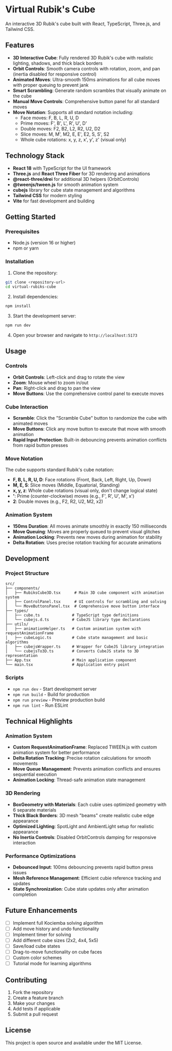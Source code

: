 # Virtual Rubik's Cube

An interactive 3D Rubik's cube built with React, TypeScript, Three.js, and Tailwind CSS.

## Features

- **3D Interactive Cube**: Fully rendered 3D Rubik's cube with realistic lighting, shadows, and thick black borders
- **Orbit Controls**: Smooth camera controls with rotation, zoom, and pan (inertia disabled for responsive control)
- **Animated Moves**: Ultra-smooth 150ms animations for all cube moves with proper queuing to prevent jank
- **Smart Scrambling**: Generate random scrambles that visually animate on the cube
- **Manual Move Controls**: Comprehensive button panel for all standard moves
- **Move Notation**: Supports all standard notation including:
  - Face moves: F, B, L, R, U, D
  - Prime moves: F', B', L', R', U', D'
  - Double moves: F2, B2, L2, R2, U2, D2
  - Slice moves: M, M', M2, E, E', E2, S, S', S2
  - Whole cube rotations: x, y, z, x', y', z' (visual only)

## Technology Stack

- **React 18** with TypeScript for the UI framework
- **Three.js** and **React Three Fiber** for 3D rendering and animations
- **@react-three/drei** for additional 3D helpers (OrbitControls)
- **@tweenjs/tween.js** for smooth animation system
- **cubejs** library for cube state management and algorithms
- **Tailwind CSS** for modern styling
- **Vite** for fast development and building

## Getting Started

### Prerequisites

- Node.js (version 16 or higher)
- npm or yarn

### Installation

1. Clone the repository:

```bash
git clone <repository-url>
cd virtual-rubiks-cube
```

2. Install dependencies:

```bash
npm install
```

3. Start the development server:

```bash
npm run dev
```

4. Open your browser and navigate to `http://localhost:5173`

## Usage

### Controls

- **Orbit Controls**: Left-click and drag to rotate the view
- **Zoom**: Mouse wheel to zoom in/out
- **Pan**: Right-click and drag to pan the view
- **Move Buttons**: Use the comprehensive control panel to execute moves

### Cube Interaction

- **Scramble**: Click the "Scramble Cube" button to randomize the cube with animated moves
- **Move Buttons**: Click any move button to execute that move with smooth animation
- **Rapid Input Protection**: Built-in debouncing prevents animation conflicts from rapid button presses

### Move Notation

The cube supports standard Rubik's cube notation:

- **F, B, L, R, U, D**: Face rotations (Front, Back, Left, Right, Up, Down)
- **M, E, S**: Slice moves (Middle, Equatorial, Standing)
- **x, y, z**: Whole cube rotations (visual only, don't change logical state)
- **'**: Prime (counter-clockwise) moves (e.g., F', R', U', M', x')
- **2**: Double moves (e.g., F2, R2, U2, M2, x2)

### Animation System

- **150ms Duration**: All moves animate smoothly in exactly 150 milliseconds
- **Move Queuing**: Moves are properly queued to prevent visual glitches
- **Animation Locking**: Prevents new moves during animation for stability
- **Delta Rotation**: Uses precise rotation tracking for accurate animations

## Development

### Project Structure

```
src/
├── components/
│   ├── RubiksCube3D.tsx      # Main 3D cube component with animation system
│   ├── ControlPanel.tsx      # UI controls for scrambling and solving
│   └── MoveButtonsPanel.tsx  # Comprehensive move button interface
├── types/
│   ├── cube.ts              # TypeScript type definitions
│   └── cubejs.d.ts          # CubeJS library type declarations
├── utils/
│   ├── animationHelper.ts   # Custom animation system with requestAnimationFrame
│   ├── cubeLogic.ts         # Cube state management and basic algorithms
│   ├── cubejsWrapper.ts     # Wrapper for CubeJS library integration
│   └── cubejsTo3D.ts        # Converts CubeJS state to 3D representation
├── App.tsx                  # Main application component
└── main.tsx                 # Application entry point
```

### Scripts

- `npm run dev` - Start development server
- `npm run build` - Build for production
- `npm run preview` - Preview production build
- `npm run lint` - Run ESLint

## Technical Highlights

### Animation System
- **Custom RequestAnimationFrame**: Replaced TWEEN.js with custom animation system for better performance
- **Delta Rotation Tracking**: Precise rotation calculations for smooth movements
- **Move Queue Management**: Prevents animation conflicts and ensures sequential execution
- **Animation Locking**: Thread-safe animation state management

### 3D Rendering
- **BoxGeometry with Materials**: Each cubie uses optimized geometry with 6 separate materials
- **Thick Black Borders**: 3D mesh "beams" create realistic cube edge appearance
- **Optimized Lighting**: SpotLight and AmbientLight setup for realistic appearance
- **No Inertia Controls**: Disabled OrbitControls damping for responsive interaction

### Performance Optimizations
- **Debounced Input**: 100ms debouncing prevents rapid button press issues
- **Mesh Reference Management**: Efficient cubie reference tracking and updates
- **State Synchronization**: Cube state updates only after animation completion

## Future Enhancements

- [ ] Implement full Kociemba solving algorithm
- [ ] Add move history and undo functionality
- [ ] Implement timer for solving
- [ ] Add different cube sizes (2x2, 4x4, 5x5)
- [ ] Save/load cube states
- [ ] Drag-to-move functionality on cube faces
- [ ] Custom color schemes
- [ ] Tutorial mode for learning algorithms

## Contributing

1. Fork the repository
2. Create a feature branch
3. Make your changes
4. Add tests if applicable
5. Submit a pull request

## License

This project is open source and available under the MIT License.
